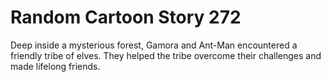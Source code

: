# Random Cartoon Story 272

Deep inside a mysterious forest, Gamora and Ant-Man encountered a friendly tribe of elves. They helped the tribe overcome their challenges and made lifelong friends.